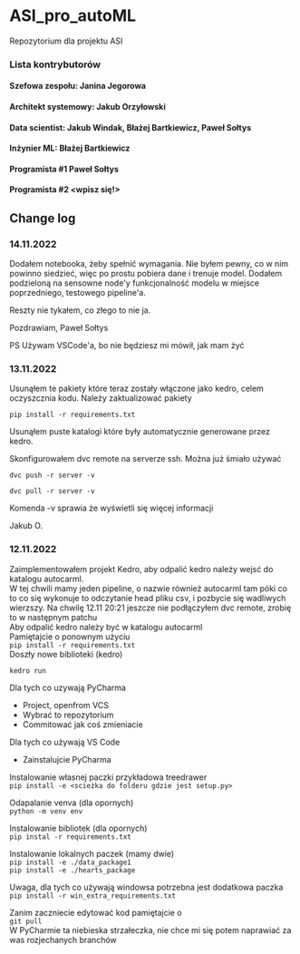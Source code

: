 # ASI_pro_autoML
 Repozytorium dla projektu ASI

### Lista kontrybutorów
#### Szefowa zespołu: Janina Jegorowa
#### Architekt systemowy: Jakub Orzyłowski
#### Data scientist: Jakub Windak, Błażej Bartkiewicz, Paweł Sołtys
#### Inżynier ML: Błażej Bartkiewicz
#### Programista #1 Paweł Sołtys
#### Programista #2 <wpisz się!>

## Change log


### 14.11.2022

Dodałem notebooka, żeby spełnić wymagania. Nie byłem pewny, co w nim powinno siedzieć, więc po prostu pobiera dane i trenuje model.
Dodałem podzieloną na sensowne node'y funkcjonalność modelu w miejsce poprzedniego, testowego pipeline'a.

Reszty nie tykałem, co złego to nie ja.



Pozdrawiam,
Paweł Sołtys

PS
Używam VSCode'a, bo nie będziesz mi mówił, jak mam żyć

### 13.11.2022

Usunąłem te pakiety które teraz zostały włączone jako kedro, celem oczyszcznia 
kodu.
Należy zaktualizować pakiety

`pip install -r requirements.txt` 

Usunąłem puste katalogi które były automatycznie generowane przez kedro.

Skonfigurowałem dvc remote na serverze ssh. Można już śmiało używać 

`dvc push -r server -v`

`dvc pull -r server -v`

Komenda -v sprawia że wyświetli się więcej informacji 

Jakub O.
### 12.11.2022
Zaimplementowałem projekt Kedro, aby odpalić kedro należy wejsć do katalogu
autocarml.<br>
W tej chwili mamy jeden pipeline, o nazwie również autocarml tam póki co to co się wykonuje to
odczytanie head pliku csv, i pozbycie się wadliwych wierzszy. 
Na chwilę 12.11 20:21 jeszcze nie podłączyłem dvc remote, zrobię to w następnym
patchu<br>
Aby odpalić kedro należy być w katalogu autocarml <br>
Pamiętajcie o ponownym użyciu<br>
`pip install -r requirements.txt` <br>
Doszły nowe biblioteki (kedro)

`kedro run`

Dla tych co uzywają PyCharma<br>
- Project, openfrom VCS
- Wybrać to repozytorium
- Commitować jak coś zmieniacie

Dla tych co używają VS Code
- Zainstalujcie PyCharma

Instalowanie własnej paczki przykładowa treedrawer<br>
``pip install -e <scieżka do folderu gdzie jest setup.py>``

Odapalanie venva (dla opornych)<br>
``python -m venv env``

Instalowanie bibliotek (dla opornych)<br>
``pip instal -r requirements.txt``<p>
Instalowanie lokalnych paczek (mamy dwie)<br>
``pip install -e ./data_package1``<br>
``pip install -e ./hearts_package``<br>

Uwaga, dla tych co używają windowsa potrzebna 
jest dodatkowa paczka<br>
``pip install -r win_extra_requirements.txt``

Zanim zaczniecie edytować kod pamiętajcie o<br>
``git pull``<br>W PyCharmie ta niebieska strzałeczka,
nie chce mi się potem naprawiać za was rozjechanych branchów <br>

